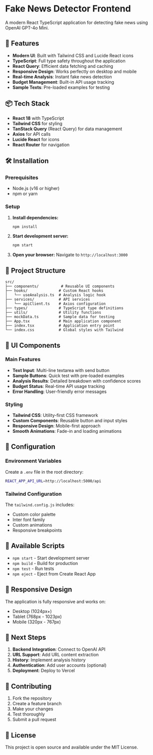 # Fake News Detector Frontend

A modern React TypeScript application for detecting fake news using OpenAI GPT-4o Mini.

## 🚀 Features

- **Modern UI**: Built with Tailwind CSS and Lucide React icons
- **TypeScript**: Full type safety throughout the application
- **React Query**: Efficient data fetching and caching
- **Responsive Design**: Works perfectly on desktop and mobile
- **Real-time Analysis**: Instant fake news detection
- **Budget Management**: Built-in API usage tracking
- **Sample Texts**: Pre-loaded examples for testing

## 📦 Tech Stack

- **React 18** with TypeScript
- **Tailwind CSS** for styling
- **TanStack Query** (React Query) for data management
- **Axios** for API calls
- **Lucide React** for icons
- **React Router** for navigation

## 🛠️ Installation

### Prerequisites

- Node.js (v16 or higher)
- npm or yarn

### Setup

1. **Install dependencies:**

   ```bash
   npm install
   ```

2. **Start development server:**

   ```bash
   npm start
   ```

3. **Open your browser:**
   Navigate to `http://localhost:3000`

## 📁 Project Structure

```
src/
├── components/          # Reusable UI components
├── hooks/              # Custom React hooks
│   └── useAnalysis.ts  # Analysis logic hook
├── services/           # API services
│   └── apiClient.ts    # Axios configuration
├── types/              # TypeScript type definitions
├── utils/              # Utility functions
├── mockData.ts         # Sample data for testing
├── App.tsx             # Main application component
├── index.tsx           # Application entry point
└── index.css           # Global styles with Tailwind
```

## 🎨 UI Components

### Main Features

- **Text Input**: Multi-line textarea with send button
- **Sample Buttons**: Quick test with pre-loaded examples
- **Analysis Results**: Detailed breakdown with confidence scores
- **Budget Status**: Real-time API usage tracking
- **Error Handling**: User-friendly error messages

### Styling

- **Tailwind CSS**: Utility-first CSS framework
- **Custom Components**: Reusable button and input styles
- **Responsive Design**: Mobile-first approach
- **Smooth Animations**: Fade-in and loading animations

## 🔧 Configuration

### Environment Variables

Create a `.env` file in the root directory:

```bash
REACT_APP_API_URL=http://localhost:5000/api
```

### Tailwind Configuration

The `tailwind.config.js` includes:

- Custom color palette
- Inter font family
- Custom animations
- Responsive breakpoints

## 🚀 Available Scripts

- `npm start` - Start development server
- `npm build` - Build for production
- `npm test` - Run tests
- `npm eject` - Eject from Create React App

## 📱 Responsive Design

The application is fully responsive and works on:

- Desktop (1024px+)
- Tablet (768px - 1023px)
- Mobile (320px - 767px)

## 🎯 Next Steps

1. **Backend Integration**: Connect to OpenAI API
2. **URL Support**: Add URL content extraction
3. **History**: Implement analysis history
4. **Authentication**: Add user accounts (optional)
5. **Deployment**: Deploy to Vercel

## 🤝 Contributing

1. Fork the repository
2. Create a feature branch
3. Make your changes
4. Test thoroughly
5. Submit a pull request

## 📄 License

This project is open source and available under the MIT License.
